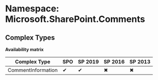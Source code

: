 # Namespace: Microsoft.SharePoint.Comments

## Complex Types

**Availability matrix**

Complex Type | SPO | SP 2019 | SP 2016 | SP 2013
----------|-----|---------|---------|--------
CommentInformation | ✔ | ✔ | ✖ | ✖
